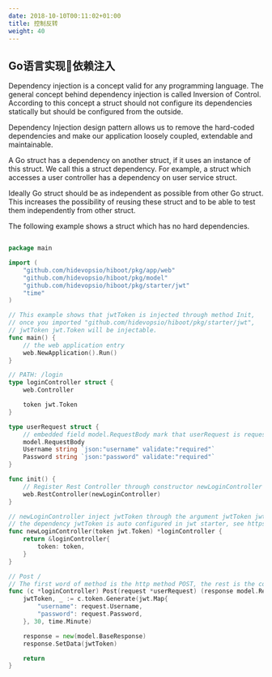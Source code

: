 ```yaml
---
date: 2018-10-10T00:11:02+01:00
title: 控制反转
weight: 40
---
```


## Go语言实现依赖注入

Dependency injection is a concept valid for any programming language. The general concept behind dependency injection is
called Inversion of Control. According to this concept a struct should not configure its dependencies statically but
should be configured from the outside.

Dependency Injection design pattern allows us to remove the hard-coded dependencies and make our application loosely
coupled, extendable and maintainable.

A Go struct has a dependency on another struct, if it uses an instance of this struct. We call this a struct dependency.
For example, a struct which accesses a user controller has a dependency on user service struct.

Ideally Go struct should be as independent as possible from other Go struct. This increases the possibility of reusing
these struct and to be able to test them independently from other struct.

The following example shows a struct which has no hard dependencies.

```go

package main

import (
	"github.com/hidevopsio/hiboot/pkg/app/web"
	"github.com/hidevopsio/hiboot/pkg/model"
	"github.com/hidevopsio/hiboot/pkg/starter/jwt"
	"time"
)

// This example shows that jwtToken is injected through method Init,
// once you imported "github.com/hidevopsio/hiboot/pkg/starter/jwt",
// jwtToken jwt.Token will be injectable.
func main() {
	// the web application entry
	web.NewApplication().Run()
}

// PATH: /login
type loginController struct {
	web.Controller

	token jwt.Token
}

type userRequest struct {
	// embedded field model.RequestBody mark that userRequest is request body
	model.RequestBody
	Username string `json:"username" validate:"required"`
	Password string `json:"password" validate:"required"`
}

func init() {
	// Register Rest Controller through constructor newLoginController
	web.RestController(newLoginController)
}

// newLoginController inject jwtToken through the argument jwtToken jwt.Token on constructor
// the dependency jwtToken is auto configured in jwt starter, see https://github.com/hidevopsio/hiboot/tree/master/pkg/starter/jwt
func newLoginController(token jwt.Token) *loginController {
	return &loginController{
		token: token,
	}
}

// Post /
// The first word of method is the http method POST, the rest is the context mapping
func (c *loginController) Post(request *userRequest) (response model.Response, err error) {
	jwtToken, _ := c.token.Generate(jwt.Map{
		"username": request.Username,
		"password": request.Password,
	}, 30, time.Minute)

	response = new(model.BaseResponse)
	response.SetData(jwtToken)

	return
}

```